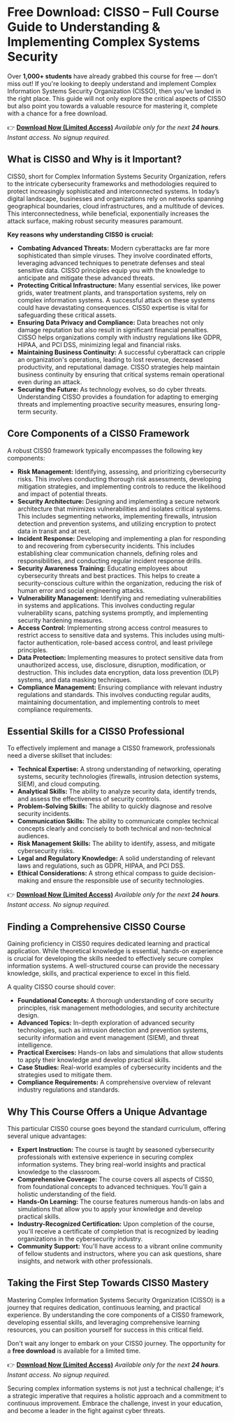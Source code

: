 # Free Download: CISS0 – Full Course Guide to Understanding & Implementing Complex Systems Security

Over **1,000+ students** have already grabbed this course for free — don’t miss out! If you're looking to deeply understand and implement Complex Information Systems Security Organization (CISSO), then you've landed in the right place. This guide will not only explore the critical aspects of CISSO but also point you towards a valuable resource for mastering it, complete with a chance for a free download.

👉 **[Download Now (Limited Access)](https://udemywork.com/cisso)**
_Available only for the next **24 hours**. Instant access. No signup required._

## What is CISS0 and Why is it Important?

CISS0, short for Complex Information Systems Security Organization, refers to the intricate cybersecurity frameworks and methodologies required to protect increasingly sophisticated and interconnected systems. In today’s digital landscape, businesses and organizations rely on networks spanning geographical boundaries, cloud infrastructures, and a multitude of devices. This interconnectedness, while beneficial, exponentially increases the attack surface, making robust security measures paramount.

**Key reasons why understanding CISS0 is crucial:**

*   **Combating Advanced Threats:** Modern cyberattacks are far more sophisticated than simple viruses. They involve coordinated efforts, leveraging advanced techniques to penetrate defenses and steal sensitive data. CISSO principles equip you with the knowledge to anticipate and mitigate these advanced threats.
*   **Protecting Critical Infrastructure:** Many essential services, like power grids, water treatment plants, and transportation systems, rely on complex information systems. A successful attack on these systems could have devastating consequences. CISS0 expertise is vital for safeguarding these critical assets.
*   **Ensuring Data Privacy and Compliance:** Data breaches not only damage reputation but also result in significant financial penalties. CISSO helps organizations comply with industry regulations like GDPR, HIPAA, and PCI DSS, minimizing legal and financial risks.
*   **Maintaining Business Continuity:** A successful cyberattack can cripple an organization's operations, leading to lost revenue, decreased productivity, and reputational damage. CISSO strategies help maintain business continuity by ensuring that critical systems remain operational even during an attack.
*   **Securing the Future:** As technology evolves, so do cyber threats. Understanding CISSO provides a foundation for adapting to emerging threats and implementing proactive security measures, ensuring long-term security.

## Core Components of a CISS0 Framework

A robust CISS0 framework typically encompasses the following key components:

*   **Risk Management:** Identifying, assessing, and prioritizing cybersecurity risks. This involves conducting thorough risk assessments, developing mitigation strategies, and implementing controls to reduce the likelihood and impact of potential threats.
*   **Security Architecture:** Designing and implementing a secure network architecture that minimizes vulnerabilities and isolates critical systems. This includes segmenting networks, implementing firewalls, intrusion detection and prevention systems, and utilizing encryption to protect data in transit and at rest.
*   **Incident Response:** Developing and implementing a plan for responding to and recovering from cybersecurity incidents. This includes establishing clear communication channels, defining roles and responsibilities, and conducting regular incident response drills.
*   **Security Awareness Training:** Educating employees about cybersecurity threats and best practices. This helps to create a security-conscious culture within the organization, reducing the risk of human error and social engineering attacks.
*   **Vulnerability Management:** Identifying and remediating vulnerabilities in systems and applications. This involves conducting regular vulnerability scans, patching systems promptly, and implementing security hardening measures.
*   **Access Control:** Implementing strong access control measures to restrict access to sensitive data and systems. This includes using multi-factor authentication, role-based access control, and least privilege principles.
*   **Data Protection:** Implementing measures to protect sensitive data from unauthorized access, use, disclosure, disruption, modification, or destruction. This includes data encryption, data loss prevention (DLP) systems, and data masking techniques.
*   **Compliance Management:** Ensuring compliance with relevant industry regulations and standards. This involves conducting regular audits, maintaining documentation, and implementing controls to meet compliance requirements.

## Essential Skills for a CISS0 Professional

To effectively implement and manage a CISS0 framework, professionals need a diverse skillset that includes:

*   **Technical Expertise:** A strong understanding of networking, operating systems, security technologies (firewalls, intrusion detection systems, SIEM), and cloud computing.
*   **Analytical Skills:** The ability to analyze security data, identify trends, and assess the effectiveness of security controls.
*   **Problem-Solving Skills:** The ability to quickly diagnose and resolve security incidents.
*   **Communication Skills:** The ability to communicate complex technical concepts clearly and concisely to both technical and non-technical audiences.
*   **Risk Management Skills:** The ability to identify, assess, and mitigate cybersecurity risks.
*   **Legal and Regulatory Knowledge:** A solid understanding of relevant laws and regulations, such as GDPR, HIPAA, and PCI DSS.
*   **Ethical Considerations:** A strong ethical compass to guide decision-making and ensure the responsible use of security technologies.

👉 **[Download Now (Limited Access)](https://udemywork.com/cisso)**
_Available only for the next **24 hours**. Instant access. No signup required._

## Finding a Comprehensive CISS0 Course

Gaining proficiency in CISS0 requires dedicated learning and practical application. While theoretical knowledge is essential, hands-on experience is crucial for developing the skills needed to effectively secure complex information systems. A well-structured course can provide the necessary knowledge, skills, and practical experience to excel in this field.

A quality CISSO course should cover:

*   **Foundational Concepts:** A thorough understanding of core security principles, risk management methodologies, and security architecture design.
*   **Advanced Topics:** In-depth exploration of advanced security technologies, such as intrusion detection and prevention systems, security information and event management (SIEM), and threat intelligence.
*   **Practical Exercises:** Hands-on labs and simulations that allow students to apply their knowledge and develop practical skills.
*   **Case Studies:** Real-world examples of cybersecurity incidents and the strategies used to mitigate them.
*   **Compliance Requirements:** A comprehensive overview of relevant industry regulations and standards.

## Why This Course Offers a Unique Advantage

This particular CISS0 course goes beyond the standard curriculum, offering several unique advantages:

*   **Expert Instruction:** The course is taught by seasoned cybersecurity professionals with extensive experience in securing complex information systems. They bring real-world insights and practical knowledge to the classroom.
*   **Comprehensive Coverage:** The course covers all aspects of CISS0, from foundational concepts to advanced techniques. You'll gain a holistic understanding of the field.
*   **Hands-On Learning:** The course features numerous hands-on labs and simulations that allow you to apply your knowledge and develop practical skills.
*   **Industry-Recognized Certification:** Upon completion of the course, you'll receive a certificate of completion that is recognized by leading organizations in the cybersecurity industry.
*   **Community Support:** You'll have access to a vibrant online community of fellow students and instructors, where you can ask questions, share insights, and network with other professionals.

## Taking the First Step Towards CISS0 Mastery

Mastering Complex Information Systems Security Organization (CISSO) is a journey that requires dedication, continuous learning, and practical experience. By understanding the core components of a CISS0 framework, developing essential skills, and leveraging comprehensive learning resources, you can position yourself for success in this critical field.

Don't wait any longer to embark on your CISS0 journey. The opportunity for a **free download** is available for a limited time.

👉 **[Download Now (Limited Access)](https://udemywork.com/cisso)**
_Available only for the next **24 hours**. Instant access. No signup required._

Securing complex information systems is not just a technical challenge; it's a strategic imperative that requires a holistic approach and a commitment to continuous improvement. Embrace the challenge, invest in your education, and become a leader in the fight against cyber threats.
